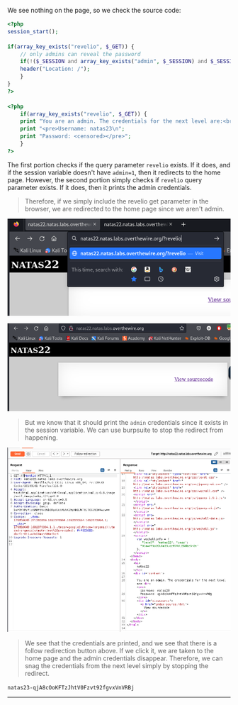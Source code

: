 
We see nothing on the page, so we check the source code:

```PHP
<?php
session_start();

if(array_key_exists("revelio", $_GET)) {
    // only admins can reveal the password
    if(!($_SESSION and array_key_exists("admin", $_SESSION) and $_SESSION["admin"] == 1)) {
    header("Location: /");
    }
}
?>

<?php
    if(array_key_exists("revelio", $_GET)) {
    print "You are an admin. The credentials for the next level are:<br>";
    print "<pre>Username: natas23\n";
    print "Password: <censored></pre>";
    }
?>
```

The first portion checks if the query parameter `revelio` exists. If it does, and if the session variable doesn't have `admin=1`, then it redirects to the home page.
However, the second portion simply checks if `revelio` query parameter exists. If it does, then it prints the admin credentials.

> Therefore, if we simply include the revelio get parameter in the browser, we are redirected to the home page since we aren't admin.

![](./screenshots/22-1.png)

![](./screenshots/22-2.png)

> But we know that it should print the `admin` credentials since it exists in the session variable. We can use burpsuite to stop the redirect from happening.

![](./screenshots/22-3.png)

> We see that the credentials are printed, and we see that there is a follow redirection button above. If we click it, we are taken to the home page and the admin credentials disappear.
> Therefore, we can snag the credentials from the next level simply by stopping the redirect.

`natas23-qjA8cOoKFTzJhtV0Fzvt92fgvxVnVRBj`

---
